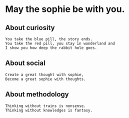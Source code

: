 # May the sophie be with you.

## About curiosity
  
```
You take the blue pill, the story ends.
You take the red pill, you stay in wonderland and
I show you how deep the rabbit hole goes.
```

## About social
  
```
Create a great thought with sophie,
Become a great sophie with thoughts.
```

## About methodology
  
```
Thinking without trains is nonsense.
Thinking without knowledges is fantasy.
```
